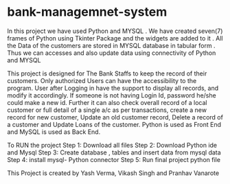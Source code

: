 # bank-managemnet-system
In this project we have used Python and MYSQL . We have created seven(7) frames of Python using Tkinter  Package and the widgets are added to it . All the Data of the customers are stored in MYSQL database in tabular form . Thus we can  accesses and also update data using connectivity of Python and MYSQL 


This project is designed for The Bank Staffs to keep the record of their customers. Only authorized Users can have the accessibility to the program. User after Logging in have the support to display all records, and modify it accordingly. If someone is not having Login Id, password he/she could make a new id. Further it can also check overall record of a local customer or full detail of a single a/c as per transactions, create a new record for new customer, Update an old customer record, Delete a record of a customer and Update Loans of the customer.
Python is used as Front End and MySQL is used as Back End.


To RUN the project
Step 1: Download all files
Step 2: Download Python ide and Mysql
Step 3: Create database , tables and insert data from mysql data
Step 4: install mysql- Python connector
Step 5: Run final project python file 


This Project is created by Yash Verma, Vikash Singh and Pranhav Vanarote
